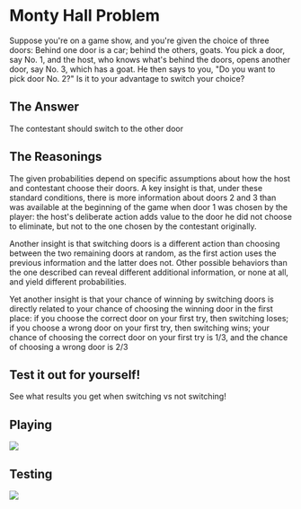 # Monty Hall Problem

Suppose you're on a game show, and you're given the choice of three doors: Behind one door is a car; behind the others, goats. You pick a door, say No. 1, and the host, who knows what's behind the doors, opens another door, say No. 3, which has a goat. He then says to you, "Do you want to pick door No. 2?" Is it to your advantage to switch your choice?

## The Answer

The contestant should switch to the other door 

## The Reasonings

The given probabilities depend on specific assumptions about how the host and contestant choose their doors. A key insight is that, under these standard conditions, there is more information about doors 2 and 3 than was available at the beginning of the game when door 1 was chosen by the player: the host's deliberate action adds value to the door he did not choose to eliminate, but not to the one chosen by the contestant originally. 

Another insight is that switching doors is a different action than choosing between the two remaining doors at random, as the first action uses the previous information and the latter does not. Other possible behaviors than the one described can reveal different additional information, or none at all, and yield different probabilities. 

Yet another insight is that your chance of winning by switching doors is directly related to your chance of choosing the winning door in the first place: if you choose the correct door on your first try, then switching loses; if you choose a wrong door on your first try, then switching wins; your chance of choosing the correct door on your first try is 1/3, and the chance of choosing a wrong door is 2/3

## Test it out for yourself!

See what results you get when switching vs not switching!

## Playing 
![](http://g.recordit.co/nu1454iiKf.gif)

## Testing
![](http://g.recordit.co/KHm3ZD2CBP.gif)
